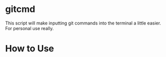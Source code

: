 # gitcmd
This script will make inputting git commands into the terminal a little easier. For personal use really.

# How to Use
